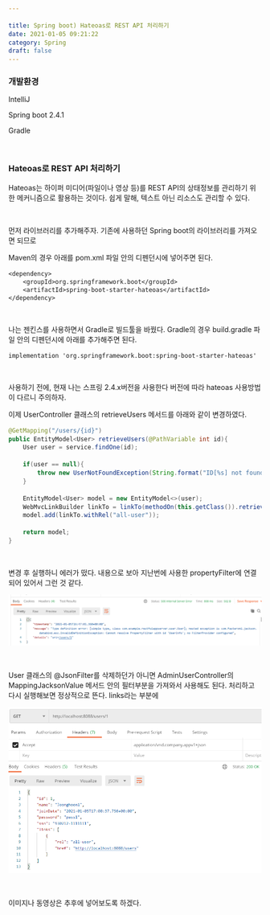 ```yaml
---

title: Spring boot) Hateoas로 REST API 처리하기
date: 2021-01-05 09:21:22
category: Spring
draft: false
---
```


### 개발환경

IntelliJ

Spring boot 2.4.1

Gradle

<br/>

### Hateoas로 REST API 처리하기

Hateoas는 하이퍼 미디어(파일이나 영상 등)를 REST API의 상태정보를 관리하기 위한 메커니즘으로 활용하는 것이다. 쉽게 말해, 텍스트 아닌 리소스도 관리할 수 있다.

<br/>

먼저 라이브러리를 추가해주자. 기존에 사용하던 Spring boot의 라이브러리를 가져오면 되므로 

Maven의 경우 아래를 pom.xml 파일 안의 디펜던시에 넣어주면 된다.

```
<dependency>
	<groupId>org.springframework.boot</groupId>
	<artifactId>spring-boot-starter-hateoas</artifactId>
</dependency>
```

<br/>

나는 젠킨스를 사용하면서 Gradle로 빌드툴을 바꿨다. Gradle의 경우 build.gradle 파일 안의 디펜던시에 아래를 추가해주면 된다.

```
implementation 'org.springframework.boot:spring-boot-starter-hateoas'
```

<br/>

사용하기 전에, 현재 나는 스프링 2.4.x버전을 사용한다 버전에 따라 hateoas 사용방법이 다르니 주의하자.

이제 UserController 클래스의 retrieveUsers 메서드를 아래와 같이 변경하였다.

```java
@GetMapping("/users/{id}")
public EntityModel<User> retrieveUsers(@PathVariable int id){
    User user = service.findOne(id);

    if(user == null){
        throw new UserNotFoundException(String.format("ID[%s] not found", id));
    }

    EntityModel<User> model = new EntityModel<>(user);
    WebMvcLinkBuilder linkTo = linkTo(methodOn(this.getClass()).retrieveAllUsers());
    model.add(linkTo.withRel("all-user"));

    return model;
}
```

<br/>

변경 후 실행하니 에러가 떴다. 내용으로 보아 지난번에 사용한 propertyFilter에 연결되어 있어서 그런 것 같다.

![image-20210106014909087](SpringBoot13-hateoas.assets/image-20210106014909087.png)

<br/>

User 클래스의 @JsonFilter를 삭제하던가 아니면 AdminUserController의 MappingJacksonValue 메서드 안의 필터부분을 가져와서 사용해도 된다. 처리하고 다시 실행해보면 정상적으로 뜬다. links라는 부분에 

![image-20210106020119302](SpringBoot13-hateoas.assets/image-20210106020119302.png)

<br/>

이미지나 동영상은 추후에 넣어보도록 하겠다.

<br/>
